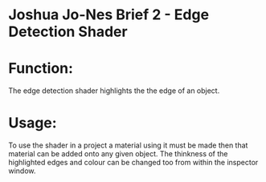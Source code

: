 # Joshua Jo-Nes Brief 2 - Edge Detection Shader

# Function:

The edge detection shader highlights the the edge of an object.

# Usage:

To use the shader in a project a material using it must be made then that material can be added onto any given object. The thinkness of the highlighted edges and colour can be changed too from within the inspector window. 

